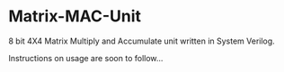# Matrix-MAC-Unit

8 bit 4X4 Matrix Multiply and Accumulate unit written in System Verilog.

Instructions on usage are soon to follow...
